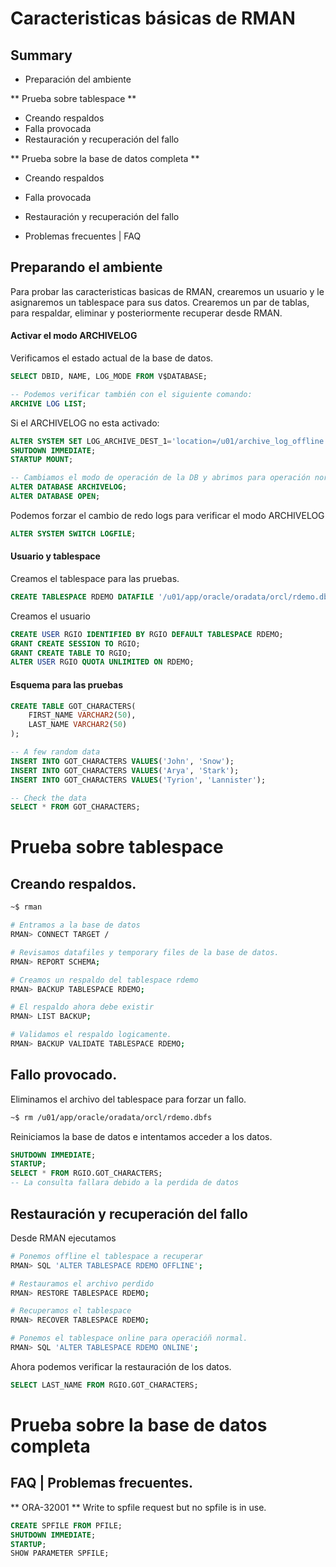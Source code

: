 
# Caracteristicas básicas de RMAN


## Summary
 * Preparación del ambiente

** Prueba sobre tablespace **
 * Creando respaldos
 * Falla provocada
 * Restauración y recuperación del fallo

** Prueba sobre la base de datos completa **
 * Creando respaldos
 * Falla provocada
 * Restauración y recuperación del fallo


 * Problemas frecuentes | FAQ


## Preparando el ambiente

Para probar las caracteristicas basicas de RMAN, crearemos un usuario y le asignaremos un tablespace para sus datos. Crearemos un par de tablas, para respaldar, eliminar y posteriormente recuperar desde RMAN.

#### Activar el modo ARCHIVELOG

Verificamos el estado actual de la base de datos.
```sql
SELECT DBID, NAME, LOG_MODE FROM V$DATABASE;

-- Podemos verificar también con el siguiente comando:
ARCHIVE LOG LIST;
```

Si el ARCHIVELOG no esta activado:
```sql
ALTER SYSTEM SET LOG_ARCHIVE_DEST_1='location=/u01/archive_log_offline' SCOPE=SPFILE;
SHUTDOWN IMMEDIATE;
STARTUP MOUNT;

-- Cambiamos el modo de operación de la DB y abrimos para operación normal.
ALTER DATABASE ARCHIVELOG;
ALTER DATABASE OPEN;
```

Podemos forzar el cambio de redo logs para verificar el modo ARCHIVELOG
```sql
ALTER SYSTEM SWITCH LOGFILE;
```


#### Usuario y tablespace

Creamos el tablespace para las pruebas.
```sql
CREATE TABLESPACE RDEMO DATAFILE '/u01/app/oracle/oradata/orcl/rdemo.dbf' SIZE 5M;
```

Creamos el usuario
```SQL
CREATE USER RGIO IDENTIFIED BY RGIO DEFAULT TABLESPACE RDEMO;
GRANT CREATE SESSION TO RGIO;
GRANT CREATE TABLE TO RGIO;
ALTER USER RGIO QUOTA UNLIMITED ON RDEMO;
```

#### Esquema para las pruebas

```sql
CREATE TABLE GOT_CHARACTERS(
	FIRST_NAME VARCHAR2(50),
	LAST_NAME VARCHAR2(50)
);

-- A few random data
INSERT INTO GOT_CHARACTERS VALUES('John', 'Snow');
INSERT INTO GOT_CHARACTERS VALUES('Arya', 'Stark');
INSERT INTO GOT_CHARACTERS VALUES('Tyrion', 'Lannister');

-- Check the data
SELECT * FROM GOT_CHARACTERS;
```




# Prueba sobre tablespace

## Creando respaldos.

```bash
~$ rman
```

```bash
# Entramos a la base de datos
RMAN> CONNECT TARGET /

# Revisamos datafiles y temporary files de la base de datos.
RMAN> REPORT SCHEMA;

# Creamos un respaldo del tablespace rdemo
RMAN> BACKUP TABLESPACE RDEMO;

# El respaldo ahora debe existir
RMAN> LIST BACKUP;

# Validamos el respaldo logicamente.
RMAN> BACKUP VALIDATE TABLESPACE RDEMO;
```

## Fallo provocado.

Eliminamos el archivo del tablespace para forzar un fallo.
```bash
~$ rm /u01/app/oracle/oradata/orcl/rdemo.dbfs
```

Reiniciamos la base de datos e intentamos acceder a los datos.
```sql
SHUTDOWN IMMEDIATE;
STARTUP;
SELECT * FROM RGIO.GOT_CHARACTERS;
-- La consulta fallara debido a la perdida de datos
```

## Restauración y recuperación del fallo

Desde RMAN ejecutamos
```bash
# Ponemos offline el tablespace a recuperar
RMAN> SQL 'ALTER TABLESPACE RDEMO OFFLINE';

# Restauramos el archivo perdido
RMAN> RESTORE TABLESPACE RDEMO;

# Recuperamos el tablespace
RMAN> RECOVER TABLESPACE RDEMO;

# Ponemos el tablespace online para operacióñ normal.
RMAN> SQL 'ALTER TABLESPACE RDEMO ONLINE';
```

Ahora podemos verificar la restauración de los datos.
```sql
SELECT LAST_NAME FROM RGIO.GOT_CHARACTERS;
```

# Prueba sobre la base de datos completa


## FAQ | Problemas frecuentes.

** ORA-32001 **
Write to spfile request but no spfile is in use.

```sql
CREATE SPFILE FROM PFILE;
SHUTDOWN IMMEDIATE;
STARTUP;
SHOW PARAMETER SPFILE;
```


















